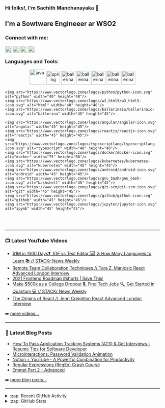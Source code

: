 ### Hi folks!, I'm Sachith Manchanayaka 👋

## I'm a Sowtware Engineeer ar WSO2


### Connect with me:

[<img align="left" alt="sachith-manchanayaka_mail" width="22px" src="https://www.vectorlogo.zone/logos/gmail/gmail-icon.svg" />][gmail]
[<img align="left" alt="sachithmanchanayaka | LinkedIn" width="22px" src="https://www.vectorlogo.zone/logos/linkedin/linkedin-icon.svg" />][linkedin]
[<img align="left" alt="sachith.manchanayaka" width="22px" src="https://www.vectorlogo.zone/logos/facebook/facebook-icon.svg" />][facebook]
[<img align="left" alt="sachithmanchi | instagram" width="22px" src="https://www.vectorlogo.zone/logos/instagram/instagram-icon.svg" />][instagram]


<br />

### Languages and Tools:

<p align="center">
    <img src="https://www.vectorlogo.zone/logos/java/java-icon.svg" alt="java" width="50" height="50"/> 
    <img src="https://www.vectorlogo.zone/logos/springio/springio-icon.svg" alt="spring" width="45" height="45"/>
        <img src="https://www.vectorlogo.zone/logos/nodejs/nodejs-icon.svg" alt="ballerina" width="45" height="45"/>
      <img src="https://www.vectorlogo.zone/logos/nodejs/nodejs-icon.svg" alt="ballerina" width="45" height="45"/>
      <img src="https://www.vectorlogo.zone/logos/nodejs/nodejs-ar21.svg" alt="ballerina" width="45" height="45"/>
      <img src="https://www.vectorlogo.zone/logos/nodejs/nodejs-icon.svg" alt="ballerina" width="45" height="45"/>
      <img src="https://www.vectorlogo.zone/logos/nodejs/nodejs-icon.svg" alt="ballerina" width="45" height="45"/>
    
    <img src="https://www.vectorlogo.zone/logos/python/python-icon.svg" alt="python" width="40" height="40"/>
    <img src="https://www.vectorlogo.zone/logos/w3_html5/w3_html5-icon.svg" alt="html" width="40" height="40"/>
    <img src="https://www.vectorlogo.zone/logos/ballerinaio/ballerinaio-icon.svg" alt="ballerina" width="45" height="45"/>
   
    <img src="https://www.vectorlogo.zone/logos/angular/angular-icon.svg" alt="angular" width="45" height="45"/>
    <img src="https://www.vectorlogo.zone/logos/reactjs/reactjs-icon.svg" alt="reactjs" width="45" height="45"/>
    <img src="https://www.vectorlogo.zone/logos/typescriptlang/typescriptlang-icon.svg" alt="typescript" width="40" height="40"/>
    <img src="https://www.vectorlogo.zone/logos/docker/docker-icon.svg" alt="docker" width="75" height="60"/> 
    <img src="https://www.vectorlogo.zone/logos/kubernetes/kubernetes-icon.svg" alt="kubernetes" width="45" height="45"/>
    <img src="https://www.vectorlogo.zone/logos/android/android-icon.svg" alt="android" width="45" height="45"/>
    <img src="https://www.vectorlogo.zone/logos/gnu_bash/gnu_bash-icon.svg" alt="bashshell" width="45" height="45"/>
    <img src="https://www.vectorlogo.zone/logos/git-scm/git-scm-icon.svg" alt="git" width="45" height="45"/> 
    <img src="https://www.vectorlogo.zone/logos/github/github-icon.svg" alt="github" width="45" height="45"/> 
    <img src="https://www.vectorlogo.zone/logos/jupyter/jupyter-icon.svg" alt="ipynb" width="45" height="45"/> 
</p>

<br />
<br />

---

### 📺 Latest YouTube Videos

<!-- YOUTUBE:START -->
- [$1M in 1000 Days❓, IDE vs Text Editor 🆚, & How Many Languages to Learn 📚 // STACKr News Weekly](https://www.youtube.com/watch?v=kroLbiFXMjw)
- [Remote Team Collaboration Techniques // Tara Z. Manicsic React Advanced London Interview](https://www.youtube.com/watch?v=vQjDWKy6Pcw)
- [2021 Frontend Roadmap #shorts | Save This!](https://www.youtube.com/watch?v=CxDwSZwysjQ)
- [Make $500k as a College Dropout 💲, Find Tech Jobs 🔍, Get Started in Quantum 💻 // STACKr News Weekly](https://www.youtube.com/watch?v=OttkdpbSchQ)
- [The Origins of React // Jenn Creighton React Advanced London Interview](https://www.youtube.com/watch?v=lIJHjamOPfM)
<!-- YOUTUBE:END -->

➡️ [more videos...](https://youtube.com/codestackr)

---

### 📕 Latest Blog Posts

<!-- BLOG-POST-LIST:START -->
- [How To Pass Application Tracking Systems (ATS) & Get Interviews - Resume Tips for Software Developer](https://dev.to/codestackr/how-to-pass-application-tracking-systems-ats-get-interviews-resume-tips-for-software-developer-4bmo)
- [Microinteractions: Password Validation Animation](https://dev.to/codestackr/microinteractions-password-validation-animation-5629)
- [Notion + YouTube - A Powerful Combination for Productivity](https://dev.to/codestackr/notion-youtube-a-powerful-combination-for-productivity-1def)
- [Regular Expressions (RegEx) Crash Course](https://dev.to/codestackr/regular-expressions-regex-crash-course-248n)
- [Emmet Part 2 - Advanced](https://dev.to/codestackr/emmet-part-2-advanced-4c65)
<!-- BLOG-POST-LIST:END -->

➡️ [more blog posts...](https://codestackr.com)

---

<details>
  <summary>:zap: Recent GitHub Activity</summary>
  
<!--START_SECTION:activity-->
1. 🗣 Commented on [#2](https://github.com/codeSTACKr/portfolio-sass/issues/2) in [codeSTACKr/portfolio-sass](https://github.com/codeSTACKr/portfolio-sass)
2. ❗️ Closed issue [#2](https://github.com/codeSTACKr/portfolio-sass/issues/2) in [codeSTACKr/portfolio-sass](https://github.com/codeSTACKr/portfolio-sass)
3. ❌ Closed PR [#11](https://github.com/codeSTACKr/free-developer-resources/pull/11) in [codeSTACKr/free-developer-resources](https://github.com/codeSTACKr/free-developer-resources)
4. 🗣 Commented on [#11](https://github.com/codeSTACKr/free-developer-resources/issues/11) in [codeSTACKr/free-developer-resources](https://github.com/codeSTACKr/free-developer-resources)
5. 🎉 Merged PR [#10](https://github.com/codeSTACKr/free-developer-resources/pull/10) in [codeSTACKr/free-developer-resources](https://github.com/codeSTACKr/free-developer-resources)
<!--END_SECTION:activity-->

</details>

<details>
  <summary>:zap: GitHub Stats</summary>

  <img align="left" alt="codeSTACKr's GitHub Stats" src="https://github-readme-stats.codestackr.vercel.app/api?username=codeSTACKr&show_icons=true&hide_border=true" />

</details>

[gmail]: mailto:eng.smanchanayake@gmail.com


[facebook]: https://facebook.com/sachith.manchanayaka
[instagram]: https://instagram.com/sachith_manchi_
[linkedin]: https://linkedin.com/in/sachithmanchanayaka
[webdevplaylist]: https://www.youtube.com/playlist?list=PLkwxH9e_vrAJ0WbEsFA9W3I1W-g_BTsbt
[jsplaylist]: https://www.youtube.com/playlist?list=PLkwxH9e_vrALRJKu7wfXby3MKeflhTu6B
[cssplaylist]: https://www.youtube.com/playlist?list=PLkwxH9e_vrALSdvZuEh6gqQdmDoDIoqz4
[reactplaylist]: https://www.youtube.com/playlist?list=PLkwxH9e_vrAK4TdffpxKY3QGyHCpxFcQ0


